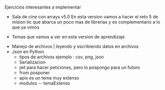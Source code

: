 Ejercicios interesantes a implementar 
 - Sala de cine con arrays
v5.0 En esta version vamos a hacer el reto 5 de mision tic que abarca un poco mas de librerias y es complementario a lo que ya vimos 
 * Temas que vamos a ver en esta version de aprendizaje 
 - Manejo de archivos | leyendo y escribiendo datos en archivos 
 - Json en Python
    - tipos de archivos ejemplo : csv, png, json 
    - Serializacion 
    - jwt para hacer peticiones, pero lo pospongo para un futuro
    - from posponer
    - apis es un tema muy extenso 
    - modulos -- temaExtenso 
    

